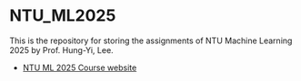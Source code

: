 # NTU_ML2025
This is the repository for storing the assignments of NTU Machine Learning 2025 by Prof. Hung-Yi, Lee. 

* [NTU ML 2025 Course website](https://speech.ee.ntu.edu.tw/~hylee/ml/2025-spring.php)

